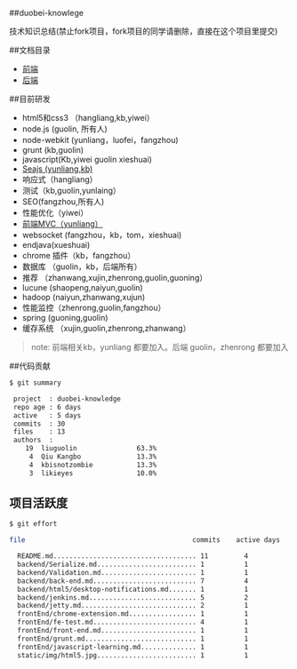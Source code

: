 ##duobei-knowlege

技术知识总结(禁止fork项目，fork项目的同学请删除，直接在这个项目里提交)

##文档目录

* [前端](frontEnd/front-end.md)
* [后端](backend/back-end.md)

##目前研发

* html5和css3 （hangliang,kb,yiwei）
* node.js (guolin, 所有人) 
* node-webkit (yunliang，luofei，fangzhou)
* grunt (kb,guolin) 
* javascript(Kb,yiwei guolin xieshuai)
* [Seajs (yunliang,kb)](frontEnd/module_file_loader.md)
* 响应式（hangliang）
* 测试（kb,guolin,yunlaing）
* SEO(fangzhou,所有人)
* 性能优化（yiwei）
* [前端MVC（yunliang）](frontEnd/javascript_mvc.md)
* websocket (fangzhou，kb，tom，xieshuai)
* endjava(xueshuai)
* chrome 插件（kb，fangzhou）
* 数据库 （guolin，kb，后端所有）
* 推荐 （zhanwang,xujin,zhenrong,guolin,guoning）
* lucune (shaopeng,naiyun,guolin)
* hadoop (naiyun,zhanwang,xujun)
* 性能监控（zhenrong,guolin,fangzhou）
* spring (guoning,guolin)
* 缓存系统 （xujin,guolin,zhenrong,zhanwang）

> note: 前端相关kb，yunliang 都要加入。后端 guolin，zhenrong 都要加入

##代码贡献

```bash
$ git summary 

 project  : duobei-knowledge
 repo age : 6 days
 active   : 5 days
 commits  : 30
 files    : 13
 authors  : 
    19	liuguolin               63.3%
     4	Qiu Kangbo              13.3%
     4	kbisnotzombie           13.3%
     3	likieyes                10.0%

```

## 项目活跃度

```bash
$ git effort

file                                          commits    active days

  README.md.................................... 11         4
  backend/Serialize.md......................... 1          1
  backend/Validation.md........................ 1          1
  backend/back-end.md.......................... 7          4
  backend/html5/desktop-notifications.md....... 1          1
  backend/jenkins.md........................... 5          2
  backend/jetty.md............................. 2          1
  frontEnd/chrome-extension.md................. 1          1
  frontEnd/fe-test.md.......................... 4          1
  frontEnd/front-end.md........................ 1          1
  frontEnd/grunt.md............................ 1          1
  frontEnd/javascript-learning.md.............. 1          1
  static/img/html5.jpg......................... 1          1

```

